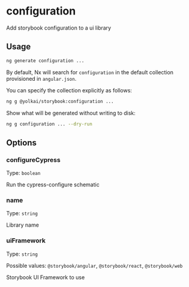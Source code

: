 # configuration

Add storybook configuration to a ui library

## Usage

```bash
ng generate configuration ...
```

By default, Nx will search for `configuration` in the default collection provisioned in `angular.json`.

You can specify the collection explicitly as follows:

```bash
ng g @yolkai/storybook:configuration ...
```

Show what will be generated without writing to disk:

```bash
ng g configuration ... --dry-run
```

## Options

### configureCypress

Type: `boolean`

Run the cypress-configure schematic

### name

Type: `string`

Library name

### uiFramework

Type: `string`

Possible values: `@storybook/angular`, `@storybook/react`, `@storybook/web`

Storybook UI Framework to use
